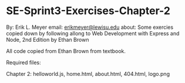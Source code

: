 # SE-Sprint3-Exercises-Chapter-2
By: Erik L. Meyer
email: erikmeyer@lewisu.edu
about: Some exercies copied down by following allong to Web Development with Express and Node, 2nd 
    Edition by Ethan Brown

All code copied from Ethan Brown from textbook.

Required files:

Chapter 2: helloworld.js, home.html, about.html, 404.html, logo.png
